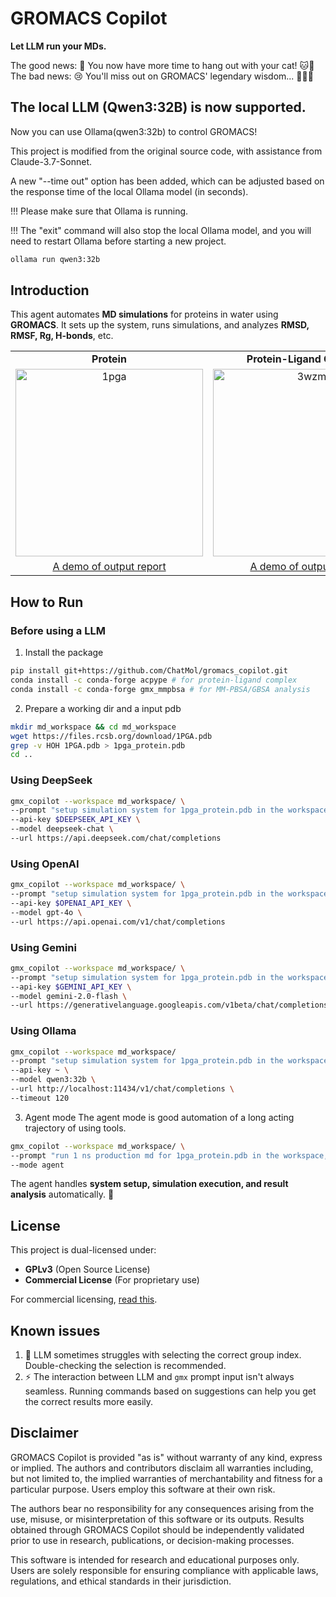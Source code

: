 # GROMACS Copilot
**Let LLM run your MDs.**

The good news: 🎉 You now have more time to hang out with your cat! 🐱💖  
The bad news: 😢 You'll miss out on GROMACS' legendary wisdom... 🧙‍♂️💬


## The local LLM (Qwen3:32B) is now supported.

Now you can use Ollama(qwen3:32b) to control GROMACS!

This project is modified from the original source code, with assistance from Claude-3.7-Sonnet. 

A new "--time out" option has been added, which can be adjusted based on the response time of the local Ollama model (in seconds).

!!! Please make sure that Ollama is running. 

!!! The "exit" command will also stop the local Ollama model, and you will need to restart Ollama before starting a new project.

```bash
ollama run qwen3:32b
```

## Introduction  
This agent automates **MD simulations** for proteins in water using **GROMACS**. It sets up the system, runs simulations, and analyzes **RMSD, RMSF, Rg, H-bonds**, etc.  

<table>
  <tr>
    <td align="center"><b>Protein</b></td>
    <td align="center"><b>Protein-Ligand Complex</b></td>
  </tr>
  <tr>
    <td align="center">
      <img src="assets/1pga_gmx_copilot_animation.gif" alt="1pga" width="300">
    </td>
    <td align="center">
      <img src="assets/prot_lig.gif" alt="3wzm" width="300">
    </td>
  </tr>
  <tr>
    <td align="center">
      <a href="./assets/report.pdf">A demo of output report</a>
    </td>
    <td align="center">
      <a href="./assets/prot_lig_rmsf.pdf">A demo of output report</a>
    </td>
  </tr>
</table>

## How to Run  

### Before using a LLM
1. Install the package
```bash
pip install git+https://github.com/ChatMol/gromacs_copilot.git
conda install -c conda-forge acpype # for protein-ligand complex
conda install -c conda-forge gmx_mmpbsa # for MM-PBSA/GBSA analysis
```
2. Prepare a working dir and a input pdb
```bash
mkdir md_workspace && cd md_workspace
wget https://files.rcsb.org/download/1PGA.pdb
grep -v HOH 1PGA.pdb > 1pga_protein.pdb
cd ..
```

### Using DeepSeek  
```bash
gmx_copilot --workspace md_workspace/ \
--prompt "setup simulation system for 1pga_protein.pdb in the workspace" \
--api-key $DEEPSEEK_API_KEY \
--model deepseek-chat \
--url https://api.deepseek.com/chat/completions
```  

### Using OpenAI  
```bash
gmx_copilot --workspace md_workspace/ \
--prompt "setup simulation system for 1pga_protein.pdb in the workspace" \
--api-key $OPENAI_API_KEY \
--model gpt-4o \
--url https://api.openai.com/v1/chat/completions
```  

### Using Gemini
```bash
gmx_copilot --workspace md_workspace/ \
--prompt "setup simulation system for 1pga_protein.pdb in the workspace" \
--api-key $GEMINI_API_KEY \
--model gemini-2.0-flash \
--url https://generativelanguage.googleapis.com/v1beta/chat/completions
```

### Using Ollama
```bash
gmx_copilot --workspace md_workspace/
--prompt "setup simulation system for 1pga_protein.pdb in the workspace" \
--api-key ~ \
--model qwen3:32b \
--url http://localhost:11434/v1/chat/completions \
--timeout 120
```


3. Agent mode
The agent mode is good automation of a long acting trajectory of using tools.
```bash
gmx_copilot --workspace md_workspace/ \
--prompt "run 1 ns production md for 1pga_protein.pdb in the workspace, and analyze rmsd" \
--mode agent
```

The agent handles **system setup, simulation execution, and result analysis** automatically. 🚀


## License
This project is dual-licensed under:
- **GPLv3** (Open Source License)
- **Commercial License** (For proprietary use)

For commercial licensing, [read this](COMMERCIAL_LICENSE.md).

## Known issues  
1. 🤖 LLM sometimes struggles with selecting the correct group index. Double-checking the selection is recommended.  
2. ⚡ The interaction between LLM and `gmx` prompt input isn't always seamless. Running commands based on suggestions can help you get the correct results more easily.

## Disclaimer

GROMACS Copilot is provided "as is" without warranty of any kind, express or implied. The authors and contributors disclaim all warranties including, but not limited to, the implied warranties of merchantability and fitness for a particular purpose. Users employ this software at their own risk.

The authors bear no responsibility for any consequences arising from the use, misuse, or misinterpretation of this software or its outputs. Results obtained through GROMACS Copilot should be independently validated prior to use in research, publications, or decision-making processes.

This software is intended for research and educational purposes only. Users are solely responsible for ensuring compliance with applicable laws, regulations, and ethical standards in their jurisdiction.
